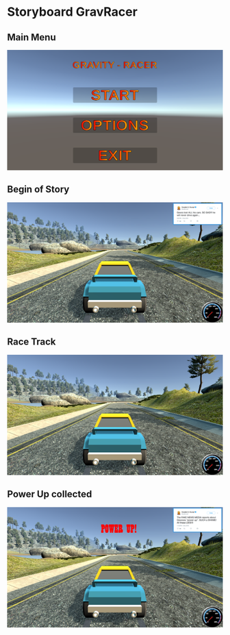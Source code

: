 # Storyboard GravRacer

## Main Menu
![](images\main_menu.png "Main Menu")

## Begin of Story
![](images\track_begin.png "Begin of Story")

## Race Track
![](images\track.png "Race Track")

## Power Up collected
![](images\track_powerup.png "Power Up collected")